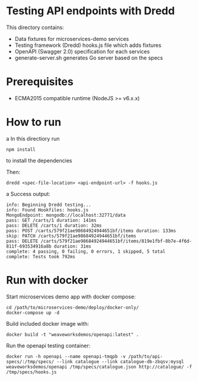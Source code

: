 # Testing API endpoints with Dredd

This directory contains:
 - Data fixtures for microservices-demo services
 - Testing framework (Dredd) hooks.js file which adds fixtures
 - OpenAPI (Swagger 2.0) specification for each services
 - generate-server.sh generates Go server based on the specs

# Prerequisites
  - ECMA2015 compatible runtime (NodeJS >= v6.x.x)

# How to run
a
In this directiory run 
```
npm install
```
to install the dependencies

Then:
```
dredd <spec-file-location> <api-endpoint-url> -f hooks.js
```
a
Success output:
```
info: Beginning Dredd testing...
info: Found Hookfiles: hooks.js
MongoEndpoint: mongodb://localhost:32771/data
pass: GET /carts/1 duration: 141ms
pass: DELETE /carts/1 duration: 32ms
pass: POST /carts/579f21ae98684924944651bf/items duration: 133ms
skip: PATCH /carts/579f21ae98684924944651bf/items
pass: DELETE /carts/579f21ae98684924944651bf/items/819e1fbf-8b7e-4f6d-811f-693534916a8b duration: 31ms
complete: 4 passing, 0 failing, 0 errors, 1 skipped, 5 total
complete: Tests took 792ms
```


# Run with docker
Start microservices demo app with docker compose:
```
cd /path/to/microservices-demo/deploy/docker-only/
docker-compose up -d
```

Build included docker image with:
```
docker build -t "weaveworksdemos/openapi:latest" .
```

Run the openapi testing container:
```
docker run -h openapi --name openapi-tmqpb -v /path/to/api-specs/:/tmp/specs/ --link catalogue --link catalogue-db-zbqsv:mysql weaveworksdemos/openapi /tmp/specs/catalogue.json http://catalogue/ -f /tmp/specs/hooks.js
```
